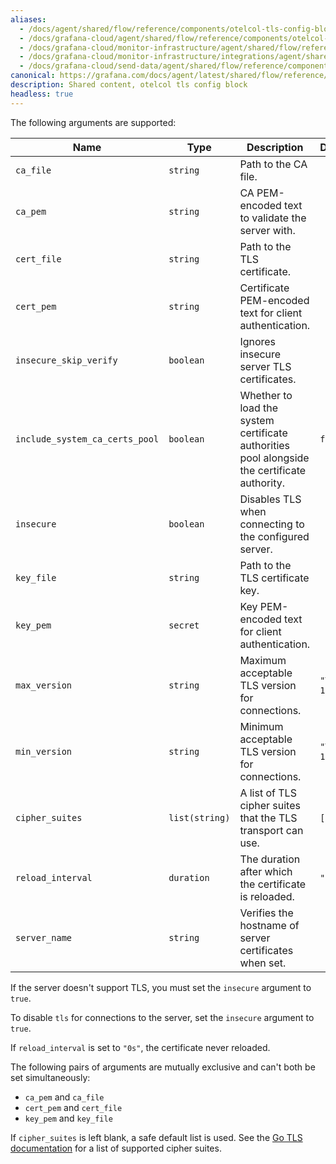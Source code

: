 ```yaml
---
aliases:
  - /docs/agent/shared/flow/reference/components/otelcol-tls-config-block/
  - /docs/grafana-cloud/agent/shared/flow/reference/components/otelcol-tls-config-block/
  - /docs/grafana-cloud/monitor-infrastructure/agent/shared/flow/reference/components/otelcol-tls-config-block/
  - /docs/grafana-cloud/monitor-infrastructure/integrations/agent/shared/flow/reference/components/otelcol-tls-config-block/
  - /docs/grafana-cloud/send-data/agent/shared/flow/reference/components/otelcol-tls-config-block/
canonical: https://grafana.com/docs/agent/latest/shared/flow/reference/components/otelcol-tls-config-block/
description: Shared content, otelcol tls config block
headless: true
---
```


The following arguments are supported:

| Name                           | Type           | Description                                                                                  | Default     | Required |
| ------------------------------ | -------------- | -------------------------------------------------------------------------------------------- | ----------- | -------- |
| `ca_file`                      | `string`       | Path to the CA file.                                                                         |             | no       |
| `ca_pem`                       | `string`       | CA PEM-encoded text to validate the server with.                                             |             | no       |
| `cert_file`                    | `string`       | Path to the TLS certificate.                                                                 |             | no       |
| `cert_pem`                     | `string`       | Certificate PEM-encoded text for client authentication.                                      |             | no       |
| `insecure_skip_verify`         | `boolean`      | Ignores insecure server TLS certificates.                                                    |             | no       |
| `include_system_ca_certs_pool` | `boolean`      | Whether to load the system certificate authorities pool alongside the certificate authority. | `false`     | no       |
| `insecure`                     | `boolean`      | Disables TLS when connecting to the configured server.                                       |             | no       |
| `key_file`                     | `string`       | Path to the TLS certificate key.                                                             |             | no       |
| `key_pem`                      | `secret`       | Key PEM-encoded text for client authentication.                                              |             | no       |
| `max_version`                  | `string`       | Maximum acceptable TLS version for connections.                                              | `"TLS 1.3"` | no       |
| `min_version`                  | `string`       | Minimum acceptable TLS version for connections.                                              | `"TLS 1.2"` | no       |
| `cipher_suites`                | `list(string)` | A list of TLS cipher suites that the TLS transport can use.                                  | `[]`        | no       |
| `reload_interval`              | `duration`     | The duration after which the certificate is reloaded.                                        | `"0s"`      | no       |
| `server_name`                  | `string`       | Verifies the hostname of server certificates when set.                                       |             | no       |

If the server doesn't support TLS, you must set the `insecure` argument to `true`.

To disable `tls` for connections to the server, set the `insecure` argument to `true`.

If `reload_interval` is set to `"0s"`, the certificate never reloaded.

The following pairs of arguments are mutually exclusive and can't both be set simultaneously:

- `ca_pem` and `ca_file`
- `cert_pem` and `cert_file`
- `key_pem` and `key_file`

If `cipher_suites` is left blank, a safe default list is used.
See the [Go TLS documentation][golang-tls] for a list of supported cipher suites.

[golang-tls]: https://go.dev/src/crypto/tls/cipher_suites.go
